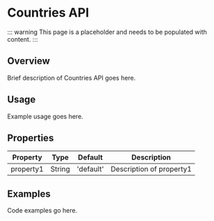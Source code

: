 # Countries API

::: warning
This page is a placeholder and needs to be populated with content.
:::

## Overview

Brief description of Countries API goes here.

## Usage

Example usage goes here.

## Properties

| Property | Type | Default | Description |
|----------|------|---------|-------------|
| property1 | String | 'default' | Description of property1 |

## Examples

Code examples go here.
